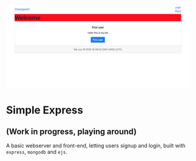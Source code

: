 ![](./header.png)

# Simple Express

## (Work in progress, playing around)

A basic webserver and front-end, letting users signup and login, built with `express`, `mongodb` and `ejs`.
